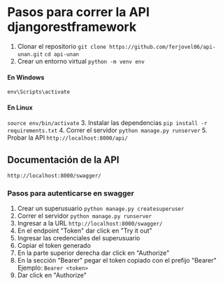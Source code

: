 # Pasos para correr la API djangorestframework
1. Clonar el repositorio
```git clone https://github.com/ferjovel06/api-unan.git```
```cd api-unan```
2. Crear un entorno virtual
```python -m venv env```
#### En Windows
```env\Scripts\activate```
#### En Linux
```source env/bin/activate```
3. Instalar las dependencias
```pip install -r requirements.txt```
4. Correr el servidor
```python manage.py runserver```
5. Probar la API
```http://localhost:8000/api/```

## Documentación de la API
```http://localhost:8000/swagger/```

### Pasos para autenticarse en swagger
1. Crear un superusuario
```python manage.py createsuperuser```
2. Correr el servidor
```python manage.py runserver```
3. Ingresar a la URL
```http://localhost:8000/swagger/```
4. En el endpoint "Token" dar click en "Try it out"
5. Ingresar las credenciales del superusuario
6. Copiar el token generado
7. En la parte superior derecha dar click en "Authorize"
8. En la sección "Bearer" pegar el token copiado con el prefijo "Bearer"\
    Ejemplo:
```Bearer <token>```
9. Dar click en "Authorize"